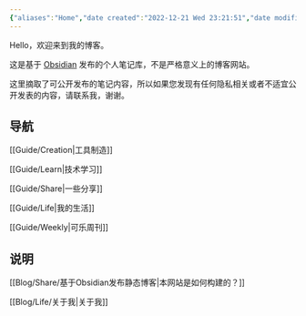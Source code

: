 ```yaml
---
{"aliases":"Home","date created":"2022-12-21 Wed 23:21:51","date modified":"2024-03-23 Sat 14:48:51","dg-home":true,"dg-publish":true,"permalink":"/Home/","tags":["gardenEntry"],"dgPassFrontmatter":true}
---
```



Hello，欢迎来到我的博客。

这是基于 [Obsidian](https://obsidian.md) 发布的个人笔记库，不是严格意义上的博客网站。

这里摘取了可公开发布的笔记内容，所以如果您发现有任何隐私相关或者不适宜公开发表的内容，请联系我，谢谢。

## 导航

[[Guide/Creation\|工具制造]]

[[Guide/Learn\|技术学习]]

[[Guide/Share\|一些分享]]

[[Guide/Life\|我的生活]]

[[Guide/Weekly\|可乐周刊]]

## 说明

[[Blog/Share/基于Obsidian发布静态博客\|本网站是如何构建的？]]

[[Blog/Life/关于我\|关于我]]
